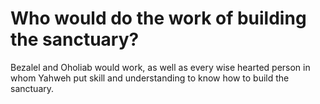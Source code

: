 # Who would do the work of building the sanctuary?

Bezalel and Oholiab would work, as well as every wise hearted person in whom Yahweh put skill and understanding to know how to build the sanctuary.
